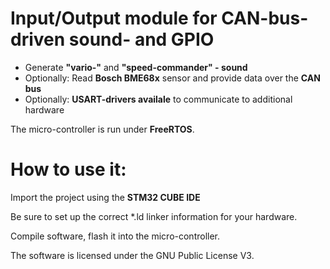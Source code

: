 Input/Output module for CAN-bus-driven sound- and GPIO
======================================================

* Generate **"vario-"** and **"speed-commander" - sound** 
* Optionally: Read **Bosch BME68x** sensor and provide data over the **CAN bus**
* Optionally: **USART-drivers availale** to communicate to additional hardware

The micro-controller is run under **FreeRTOS**.

# How to use it: 
Import the project using the **STM32 CUBE IDE**

Be sure to set up the correct *.ld linker information for your hardware.

Compile software, flash it into the micro-controller.

The software is licensed under the GNU Public License V3.